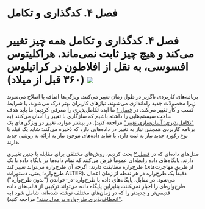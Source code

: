 # فصل ۴. کدگذاری و تکامل

# فصل ۴. کدگذاری و تکامل همه چیز تغییر می‌کند و هیچ چیز ثابت نمی‌ماند. هراکلیتوس افسوسی، به نقل از افلاطون در کراتیلوس (۳۶۰ قبل از میلاد) ![](assets/ch04-map-ebook.png) 

برنامه‌های کاربردی ناگزیر در طول زمان تغییر می‌کنند. ویژگی‌ها اضافه یا اصلاح می‌شوند زیرا محصولات جدید
راه‌اندازی می‌شوند، نیازهای کاربران بهتر درک می‌شوند، یا شرایط کسب و کار تغییر می‌کند. در
[فصل ۱](ch01.html#ch_introduction) ما ایده تکامل‌پذیری را معرفی کردیم: ما باید هدف ساخت سیستم‌هایی را داشته باشیم که
سازگاری با تغییر را آسان می‌کنند (به ["تکامل‌پذیری: آسان‌سازی تغییر"](ch01.html#sec_introduction_evolvability) مراجعه کنید). در بیشتر موارد، تغییر در ویژگی‌های یک برنامه کاربردی همچنین نیاز به تغییر در داده‌هایی دارد که ذخیره می‌کند:
شاید یک فیلد یا نوع رکورد جدید نیاز به ثبت دارد، یا شاید داده‌های موجود نیاز به ارائه به روشی جدید دارند.

مدل‌های داده‌ای که در [فصل ۲](ch02.html#ch_datamodels) بحث کردیم، روش‌های مختلفی برای مقابله با چنین تغییری دارند.
پایگاه‌های داده رابطه‌ای عموماً فرض می‌کنند که تمام داده‌ها در پایگاه داده با یک طرح‌واره مطابقت دارند: اگرچه
آن طرح‌واره می‌تواند تغییر کند (از طریق مهاجرت‌های طرح‌واره؛ یعنی، دستورات ALTER)، دقیقاً
یک طرح‌واره در هر نقطه از زمان اعمال می‌شود. در مقابل، پایگاه‌های داده با طرح‌واره-در-خواندن ("بدون طرح‌واره")
طرح‌واره‌ای را اجبار نمی‌کنند، بنابراین پایگاه داده می‌تواند ترکیبی از قالب‌های داده قدیمی‌تر و جدیدتر را
که در زمان‌های مختلف نوشته شده‌اند، شامل شود (به ["انعطاف‌پذیری طرح‌واره در مدل سند"](ch02.html#sec_datamodels_schema_flexibility) مراجعه کنید).